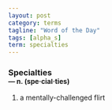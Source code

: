 ```yaml
---
layout: post
category: terms
tagline: "Word of the Day"
tags: [alpha_s]
term: specialties
---
```


<h3>Specialties<br/> <small>&mdash; n. (spe<span>&middot;</span>cial<span>&middot;</span>ties)</small></h3>
<p><ol>
<li>a mentally-challenged flirt</li>
</ol></p>
